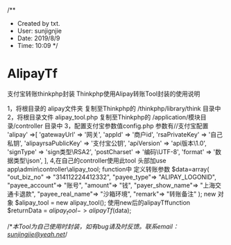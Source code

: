 /**
 * Created by txt.
 * User: sunjignjie
 * Date: 2019/8/9
 * Time: 10:09
 */
# AlipayTf
支付宝转账thinkphp封装
Thinkphp使用Alipay转账Tool封装的使用说明

1，将根目录的  alipay文件夹  复制至Thinkphp的 /thinkphp/library/think 目录中
2，将根目录文件  alipay_tool.php  复制至Thinkphp的 /application/模块目录/controller 目录中
3，配置支付宝参数值config.php
   参数有//支付宝配置
    'alipay'                 =>[
            'gatewayUrl'         => '网关',
            'appId'              => '商户id',
            'rsaPrivateKey'      => '自己私钥',
            'alipayrsaPublicKey' => '支付宝公钥',
            'apiVersion'         => 'api版本\1.0',
            'signType'           => 'sign类型\RSA2',
            'postCharset'        => '编码\UTF-8',
            'format'             => '数据类型\json',
    ],
4,在自己的controller使用此tool
  头部加use app\admin\controller\alipay_tool;
  function中
     定义转账参数
        $data=array(
            "out_biz_no" => "314112224412332",
            "payee_type"=> "ALIPAY_LOGONID",
            "payee_account"=> "账号",
            "amount"=> "钱",
            "payer_show_name"=> "上海交通卡退款",
            "payee_real_name"=> "沙箱环境",
            "remark"=> "转账备注"
        );
        new 对象
        $alipay_tool = new alipay_tool();
        使用new后的alipayTffunction
        $returnData = $alipay_tool->alipayTf($data);


/**本Tool为自己使用时封装，如有bug请及时反馈。联系email：sunjingjie@yeah.net*/
